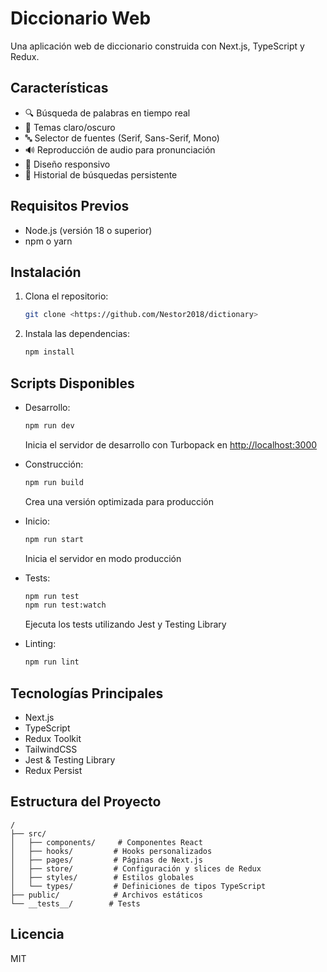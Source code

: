 # Diccionario Web

Una aplicación web de diccionario construida con Next.js, TypeScript y Redux.

## Características

- 🔍 Búsqueda de palabras en tiempo real
- 🎨 Temas claro/oscuro
- 🔤 Selector de fuentes (Serif, Sans-Serif, Mono)
- 🔊 Reproducción de audio para pronunciación
- 📱 Diseño responsivo
- 💾 Historial de búsquedas persistente

## Requisitos Previos

- Node.js (versión 18 o superior)
- npm o yarn

## Instalación

1. Clona el repositorio:

   ```bash
   git clone <https://github.com/Nestor2018/dictionary>
   ```

2. Instala las dependencias:

   ```bash
   npm install
   ```

## Scripts Disponibles

- Desarrollo:

  ```bash
  npm run dev
  ```

  Inicia el servidor de desarrollo con Turbopack en <http://localhost:3000>

- Construcción:

  ```bash
  npm run build
  ```

  Crea una versión optimizada para producción

- Inicio:

  ```bash
  npm run start
  ```

  Inicia el servidor en modo producción

- Tests:

  ```bash
  npm run test
  npm run test:watch
  ```

  Ejecuta los tests utilizando Jest y Testing Library

- Linting:

  ```bash
  npm run lint
  ```

## Tecnologías Principales

- Next.js
- TypeScript
- Redux Toolkit
- TailwindCSS
- Jest & Testing Library
- Redux Persist

## Estructura del Proyecto

```plaintext
/
├── src/
│   ├── components/     # Componentes React
│   ├── hooks/         # Hooks personalizados
│   ├── pages/         # Páginas de Next.js
│   ├── store/         # Configuración y slices de Redux
│   ├── styles/        # Estilos globales
│   └── types/         # Definiciones de tipos TypeScript
├── public/            # Archivos estáticos
└── __tests__/        # Tests
```

## Licencia

MIT
